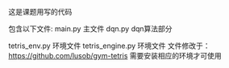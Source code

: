 这是课题用写的代码

包含以下文件:
main.py 主文件
dqn.py dqn算法部分

tetris_env.py 环境文件
tetris_engine.py 环境文件
文件修改于：https://github.com/lusob/gym-tetris
需要安装相应的环境才可使用